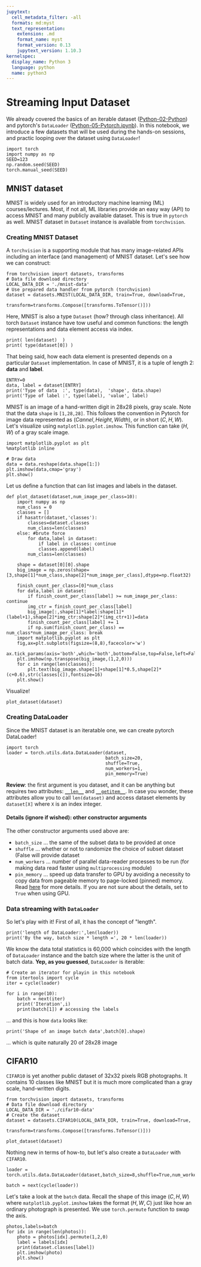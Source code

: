```yaml
---
jupytext:
  cell_metadata_filter: -all
  formats: md:myst
  text_representation:
    extension: .md
    format_name: myst
    format_version: 0.13
    jupytext_version: 1.10.3
kernelspec:
  display_name: Python 3
  language: python
  name: python3
---
```


# Streaming Input Dataset

We already covered the basics of an iterable dataset ([Python-02-Python](Pytorch-02-Python.ipynb)) and pytorch's `DataLoader` ([Python-05-Pytorch.ipynb](Python-05-Pytorch.ipynb)). In this notebook, we introduce a few datasets that will be used during the hands-on sessions, and practic looping over the dataset using `DataLoader`!
```{code-cell}
import torch
import numpy as np
SEED=123
np.random.seed(SEED)
torch.manual_seed(SEED)
```

## MNIST dataset

MNIST is widely used for an introductory machine learning (ML) courses/lectures. Most, if not all, ML libraries provide an easy way (API) to access MNIST and many publicly available dataset. This is true in `pytorch` as well. MNIST dataset in `Dataset` instance is available from `torchvision`. 

### Creating MNIST Dataset
A `torchvision` is a supporting module that has many image-related APIs including an interface (and management) of MNIST dataset. Let's see how we can construct:
```{code-cell}
from torchvision import datasets, transforms
# Data file download directory
LOCAL_DATA_DIR = './mnist-data'
# Use prepared data handler from pytorch (torchvision)
dataset = datasets.MNIST(LOCAL_DATA_DIR, train=True, download=True,
                         transform=transforms.Compose([transforms.ToTensor()]))
```

Here, MNIST is also a type `Dataset` (how? through class inheritance). All torch `Dataset` instance have tow useful and common functions: the length representations and data element access via index.
```{code-cell}
print( len(dataset)  )
print( type(dataset[0]) )
```

That being said, how each data element is presented depends on a particular `Dataset` implementation. In case of MNIST, it is a tuple of length 2: **data** and **label**.
```{code-cell}
ENTRY=0
data, label = dataset[ENTRY]
print('Type of data  :', type(data),  'shape', data.shape)
print('Type of label :', type(label), 'value', label)
```

MNIST is an image of a hand-written digit in 28x28 pixels, gray scale. Note that the data `shape` is `[1,28,28]`. This follows the convention in Pytorch for image data represented as $(Cannel,Height,Width)$, or in short $(C,H,W)$. Let's visualize using `matplotlib.pyplot.imshow`. This function can take $(H,W)$ of a gray scale image. 
```{code-cell}
import matplotlib.pyplot as plt
%matplotlib inline

# Draw data
data = data.reshape(data.shape[1:])
plt.imshow(data,cmap='gray')
plt.show()
```

Let us define a function that can list images and labels in the dataset.
```{code-cell}
def plot_dataset(dataset,num_image_per_class=10):
    import numpy as np
    num_class = 0
    classes = []
    if hasattr(dataset,'classes'):
        classes=dataset.classes
        num_class=len(classes)
    else: #brute force
        for data,label in dataset:
            if label in classes: continue
            classes.append(label)
        num_class=len(classes)
    
    shape = dataset[0][0].shape
    big_image = np.zeros(shape=[3,shape[1]*num_class,shape[2]*num_image_per_class],dtype=np.float32)
    
    finish_count_per_class=[0]*num_class
    for data,label in dataset:
        if finish_count_per_class[label] >= num_image_per_class: continue
        img_ctr = finish_count_per_class[label]
        big_image[:,shape[1]*label:shape[1]*(label+1),shape[2]*img_ctr:shape[2]*(img_ctr+1)]=data
        finish_count_per_class[label] += 1
        if np.sum(finish_count_per_class) == num_class*num_image_per_class: break
    import matplotlib.pyplot as plt
    fig,ax=plt.subplots(figsize=(8,8),facecolor='w')
    ax.tick_params(axis='both',which='both',bottom=False,top=False,left=False,right=False,labelleft=False,labelbottom=False)
    plt.imshow(np.transpose(big_image,(1,2,0)))
    for c in range(len(classes)):
        plt.text(big_image.shape[1]+shape[1]*0.5,shape[2]*(c+0.6),str(classes[c]),fontsize=16)
    plt.show()
```

Visualize!
```{code-cell}
plot_dataset(dataset)
```

### Creating DataLoader

Since the MNIST dataset is an iteratable one, we can create pytorch DataLoader! 
```{code-cell}
import torch
loader = torch.utils.data.DataLoader(dataset,
                                     batch_size=20,
                                     shuffle=True,
                                     num_workers=1,
                                     pin_memory=True)
```

**Review**: the first argument is you dataset, and it can be anything but requires two attributes: [`__len__`](https://docs.python.org/3/reference/datamodel.html#object.__len__) and [`__getitem__`](https://docs.python.org/3/reference/datamodel.html#object.__getitem__). In case you wonder, these attributes allow you to call `len(dataset)` and access dataset elements  by `dataset[X]` where `X` is an index integer.

#### Details (ignore if wished): other constructor arguments
The other constructor arguments used above are:
* `batch_size` ... the same of the subset data to be provided at once
* `shuffle` ... whether or not to randomize the choice of subset dataset (False will provide dataset
* `num_workers` ... number of parallel data-reader processes to be run (for making data read faster using `multiprocessing` module)
* `pin_memory` ... speed up data transfer to GPU by avoiding a necessity to copy data from pageable memory to page-locked (pinned) memory. Read [here](https://devblogs.nvidia.com/how-optimize-data-transfers-cuda-cc/) for more details. If you are not sure about the details, set to `True` when using GPU. 

### Data streaming with `DataLoader`
So let's play with it! First of all, it has the concept of "length".
```{code-cell}
print('length of DataLoader:',len(loader))
print('By the way, batch size * length =', 20 * len(loader))
```

We know the data total statistics is 60,000 which coincides with the length of `DataLoader` instance and the batch size where the latter is the unit of batch data. **Yep, as you guessed**, `DataLoader` is iterable: 
```{code-cell}
# Create an iterator for playin in this notebook
from itertools import cycle
iter = cycle(loader)

for i in range(10):
    batch = next(iter)    
    print('Iteration',i)
    print(batch[1]) # accessing the labels
```

... and this is how `data` looks like:
```{code-cell}
print('Shape of an image batch data',batch[0].shape)
```

... which is quite naturally 20 of 28x28 image


## CIFAR10 

`CIFAR10` is yet another public dataset of 32x32 pixels RGB photographs. It contains 10 classes like MNIST but it is much more complicated than a gray scale, hand-written digits.
```{code-cell}
from torchvision import datasets, transforms
# Data file download directory
LOCAL_DATA_DIR = './cifar10-data'
# Create the dataset
dataset = datasets.CIFAR10(LOCAL_DATA_DIR, train=True, download=True,
                           transform=transforms.Compose([transforms.ToTensor()]))

plot_dataset(dataset)
```

Nothing new in terms of how-to, but let's also create a `DataLoader` with `CIFAR10`.
```{code-cell}
loader = torch.utils.data.DataLoader(dataset,batch_size=8,shuffle=True,num_workers=1,pin_memory=True)

batch = next(cycle(loader))
```

Let's take a look at the `batch` data. Recall the shape of this image $(C,H,W)$ where `matplotlib.pyplot.imshow` takes the format $(H,W,C)$ just like how an ordinary photograph is presented. We use `torch.permute` function to swap the axis.
```{code-cell}
photos,labels=batch
for idx in range(len(photos)):
    photo = photos[idx].permute(1,2,0)
    label = labels[idx]
    print(dataset.classes[label])
    plt.imshow(photo)
    plt.show()
```




